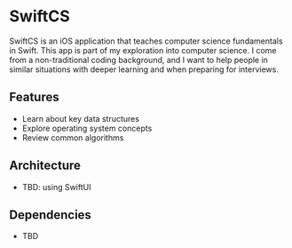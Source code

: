 # SwiftCS

SwiftCS is an iOS application that teaches computer science fundamentals in Swift. This app is part of my exploration into computer science. I come from a non-traditional coding background, and I want to help people in similar situations with deeper learning and when preparing for interviews.

## Features
* Learn about key data structures
* Explore operating system concepts
* Review common algorithms

## Architecture
* TBD: using SwiftUI 

## Dependencies
* TBD
